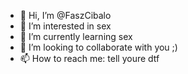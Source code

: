 - 👋 Hi, I’m @FaszCibalo
- 👀 I’m interested in sex
- 🌱 I’m currently learning sex
- 💞️ I’m looking to collaborate with you ;)
- 📫 How to reach me: tell youre dtf
